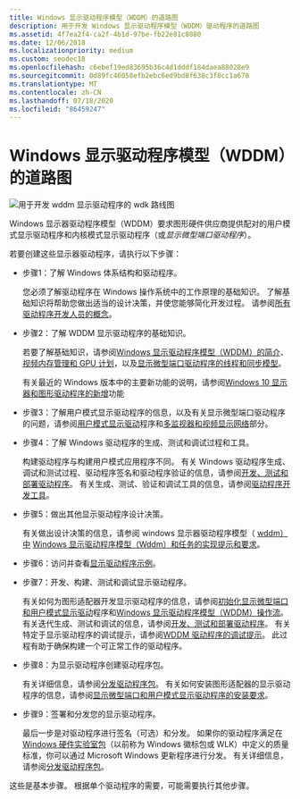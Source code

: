 ```yaml
---
title: Windows 显示驱动程序模型（WDDM）的道路图
description: 用于开发 Windows 显示驱动程序模型（WDDM）驱动程序的道路图
ms.assetid: 4f7ea2f4-ca2f-4b1d-97be-fb22e81c8080
ms.date: 12/06/2018
ms.localizationpriority: medium
ms.custom: seodec18
ms.openlocfilehash: c6ebef19ed83695b36c4d1dddf184daea88028e9
ms.sourcegitcommit: 0d89fc46058efb2ebc6ed9bd8f638c3f8cc1a678
ms.translationtype: MT
ms.contentlocale: zh-CN
ms.lasthandoff: 07/18/2020
ms.locfileid: "86459247"
---
```

# <a name="road-map-for-the-windows-display-driver-model-wddm"></a>Windows 显示驱动程序模型（WDDM）的道路图

![用于开发 wddm 显示驱动程序的 wdk 路线图](images/wdkroadmap-th.png)

Windows 显示器驱动程序模型（WDDM）要求图形硬件供应商提供配对的用户模式显示驱动程序和内核模式显示驱动程序（或*显示微型端口驱动程序*）。

若要创建这些显示器驱动程序，请执行以下步骤：

- 步骤1：了解 Windows 体系结构和驱动程序。

  您必须了解驱动程序在 Windows 操作系统中的工作原理的基础知识。 了解基础知识将帮助您做出适当的设计决策，并使您能够简化开发过程。 请参阅[所有驱动程序开发人员的概念](https://docs.microsoft.com/windows-hardware/drivers/gettingstarted/concepts-and-knowledge-for-all-driver-developers)。

- 步骤2：了解 WDDM 显示驱动程序的基础知识。

  若要了解基础知识，请参阅[Windows 显示驱动程序模型（WDDM）的简介](introduction-to-the-windows-vista-and-later-display-driver-model.md)、[视频内存管理和 GPU 计划](video-memory-management-and-gpu-scheduling.md)，以及[显示微型端口驱动程序的线程和同步模型](threading-and-synchronization-model-of-display-miniport-driver.md)。

    有关最近的 Windows 版本中的主要新功能的说明，请参阅[Windows 10 显示器和图形驱动程序的新增](https://docs.microsoft.com/windows-hardware/drivers/display/what-s-new-for-windows-10-display-and-graphics-drivers)功能

- 步骤3：了解用户模式显示驱动程序的信息，以及有关显示微型端口驱动程序的问题，请参阅[用户模式显示驱动](user-mode-display-drivers.md)程序和[多监视器和视频显示网络](multiple-monitors-and-video-present-networks.md)部分。

- 步骤4：了解 Windows 驱动程序的生成、测试和调试过程和工具。

  构建驱动程序与构建用户模式应用程序不同。 有关 Windows 驱动程序生成、调试和测试过程、驱动程序签名和驱动程序验证的信息，请参阅[开发、测试和部署驱动程序](https://docs.microsoft.com/windows-hardware/drivers/develop/)。 有关生成、测试、验证和调试工具的信息，请参阅[驱动程序开发工具](https://docs.microsoft.com/windows-hardware/drivers/devtest/index)。

- 步骤5：做出其他显示驱动程序设计决策。

  有关做出设计决策的信息，请参阅 windows 显示器驱动程序模型（ [wddm）中](tasks-in-the-windows-vista-display-driver-model.md) [Windows 显示驱动程序模型（Wddm）和任务的实现提示和要求](implementation-tips-and-requirements-for-the-windows-vista-display-dri.md)。

- 步骤6：访问并查看[显示驱动程序示例](display-samples.md)。

- 步骤7：开发、构建、测试和调试显示驱动程序。

  有关如何为图形适配器开发显示驱动程序的信息，请参阅[初始化显示微型端口和用户模式显示驱动](initializing-display-miniport-and-user-mode-display-drivers.md)程序和[Windows 显示驱动程序模型（WDDM）操作流](windows-vista-and-later-display-driver-model-operation-flow.md)。 有关迭代生成、测试和调试的信息，请参阅[开发、测试和部署驱动程序](https://docs.microsoft.com/windows-hardware/drivers)。 有关特定于显示驱动程序的调试提示，请参阅[WDDM 驱动程序的调试提示](debugging-tips-for-wddm-drivers.md)。 此过程有助于确保构建一个可正常工作的驱动程序。

- 步骤8：为显示驱动程序创建驱动程序包。

  有关详细信息，请参阅[分发驱动程序包](https://docs.microsoft.com/windows-hardware/drivers/develop/distributing-a-driver-package-win8)。 有关如何安装图形适配器的显示驱动程序的信息，请参阅[显示微型端口和用户模式显示驱动程序的安装要求](installing-display-miniport-and-user-mode-display-drivers.md)。

- 步骤9：签署和分发您的显示驱动程序。

  最后一步是对驱动程序进行签名（可选）和分发。 如果你的驱动程序满足在[Windows 硬件实验室包](https://docs.microsoft.com/windows-hardware/test/hlk/)（以前称为 Windows 徽标包或 WLK）中定义的质量标准，你可以通过 Microsoft Windows 更新程序进行分发。 有关详细信息，请参阅[分发驱动程序包](https://docs.microsoft.com/windows-hardware/drivers/develop/distributing-a-driver-package-win8)。

这些是基本步骤。 根据单个驱动程序的需要，可能需要执行其他步骤。

